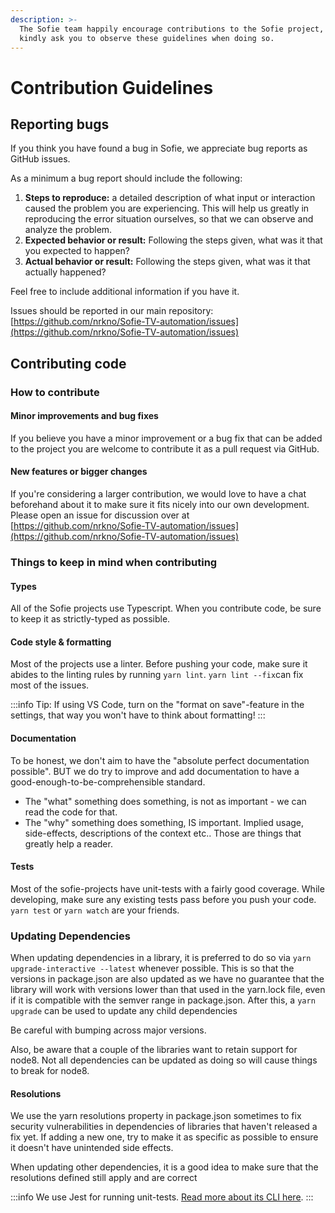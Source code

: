 ```yaml
---
description: >-
  The Sofie team happily encourage contributions to the Sofie project, and
  kindly ask you to observe these guidelines when doing so.
---
```


# Contribution Guidelines

## Reporting bugs

If you think you have found a bug in Sofie, we appreciate bug reports as GitHub issues.

As a minimum a bug report should include the following:

1. **Steps to reproduce:** a detailed description of what input or interaction caused the problem you are experiencing. This will help us greatly in reproducing the error situation ourselves, so that we can observe and analyze the problem.
2. **Expected behavior or result:** Following the steps given, what was it that you expected to happen?
3. **Actual behavior or result:** Following the steps given, what was it that actually happened?

Feel free to include additional information if you have it.

Issues should be reported in our main repository: [https://github.com/nrkno/Sofie-TV-automation/issues](https://github.com/nrkno/Sofie-TV-automation/issues)

## Contributing code

### How to contribute

#### Minor improvements and bug fixes

If you believe you have a minor improvement or a bug fix that can be added to the project you are welcome to contribute it as a pull request via GitHub.

#### New features or bigger changes

If you're considering a larger contribution, we would love to have a chat beforehand about it to make sure it fits nicely into our own development. Please open an issue for discussion over at [https://github.com/nrkno/Sofie-TV-automation/issues](https://github.com/nrkno/Sofie-TV-automation/issues)

### Things to keep in mind when contributing

#### Types

All of the Sofie projects use Typescript. When you contribute code, be sure to keep it as strictly-typed as possible.

#### Code style & formatting

Most of the projects use a linter. Before pushing your code, make sure it abides to the linting rules by running `yarn lint`. `yarn lint --fix`can fix most of the issues.

:::info
Tip: If using VS Code, turn on the "format on save"-feature in the settings, that way you won't have to think about formatting!
:::

#### Documentation

To be honest, we don't aim to have the "absolute perfect documentation possible". BUT we do try to improve and add documentation to have a good-enough-to-be-comprehensible standard.

- The "what" something does something, is not as important - we can read the code for that.
- The "why" something does something, IS important. Implied usage, side-effects, descriptions of the context etc.. Those are things that greatly help a reader.

#### Tests

Most of the sofie-projects have unit-tests with a fairly good coverage. While developing, make sure any existing tests pass before you push your code. `yarn test` or `yarn watch` are your friends.

### Updating Dependencies

When updating dependencies in a library, it is preferred to do so via `yarn upgrade-interactive --latest` whenever possible. This is so that the versions in package.json are also updated as we have no guarantee that the library will work with versions lower than that used in the yarn.lock file, even if it is compatible with the semver range in package.json. After this, a `yarn upgrade` can be used to update any child dependencies

Be careful with bumping across major versions.

Also, be aware that a couple of the libraries want to retain support for node8. Not all dependencies can be updated as doing so will cause things to break for node8.

#### Resolutions

We use the yarn resolutions property in package.json sometimes to fix security vulnerabilities in dependencies of libraries that haven't released a fix yet. If adding a new one, try to make it as specific as possible to ensure it doesn't have unintended side effects.

When updating other dependencies, it is a good idea to make sure that the resolutions defined still apply and are correct

:::info
We use Jest for running unit-tests. [Read more about its CLI here](https://jestjs.io/docs/en/cli).
:::
